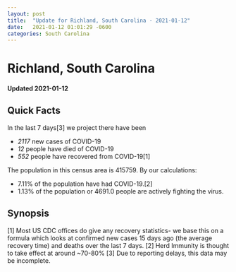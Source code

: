```yaml
---
layout: post
title:  "Update for Richland, South Carolina - 2021-01-12"
date:   2021-01-12 01:01:29 -0600
categories: South Carolina
---
```


# Richland, South Carolina
#### Updated 2021-01-12

## Quick Facts

In the last 7 days[3] we project there have been
- *2117* new cases of COVID-19
- *12* people have died of COVID-19
- *552* people have recovered from COVID-19[1]

The population in this census area is 415759. By our calculations:
- 7.11% of the population have had COVID-19.[2]
- 1.13% of the population or 4691.0 people are actively fighting the virus.

## Synopsis




[1] Most US CDC offices do give any recovery statistics- we base this on a formula which looks at confirmed new cases
15 days ago (the average recovery time) and deaths over the last 7 days.
[2] Herd Immunity is thought to take effect at around ~70-80%
[3] Due to reporting delays, this data may be incomplete. 
    
